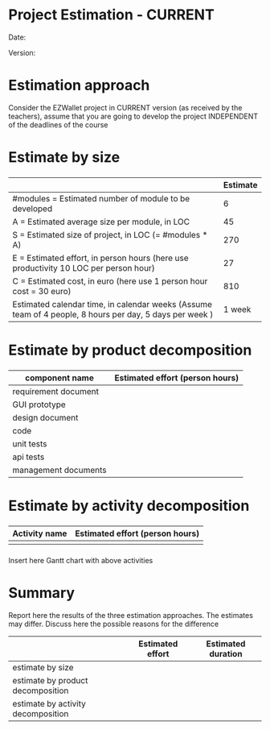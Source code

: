 # Project Estimation - CURRENT
Date:

Version:


# Estimation approach
Consider the EZWallet  project in CURRENT version (as received by the teachers), assume that you are going to develop the project INDEPENDENT of the deadlines of the course
# Estimate by size
### 
|             | Estimate                        |            
| ----------- | ------------------------------- |  
| #modules =  Estimated number of module to be developed   | 6 |                      
|  A = Estimated average size per module, in LOC       |    45 |                        
| S = Estimated size of project, in LOC (= #modules * A) | 270 |
| E = Estimated effort, in person hours (here use productivity 10 LOC per person hour)  |      27      |  
| C = Estimated cost, in euro (here use 1 person hour cost = 30 euro)| 810    |
| Estimated calendar time, in calendar weeks (Assume team of 4 people, 8 hours per day, 5 days per week ) |  1 week | 
               

# Estimate by product decomposition
### 
|         component name    | Estimated effort (person hours)   |             
| ----------- | ------------------------------- | 
|requirement document    | |
| GUI prototype ||
|design document ||
|code ||
| unit tests ||
| api tests ||
| management documents  ||



# Estimate by activity decomposition
### 
|         Activity name    | Estimated effort (person hours)   |             
| ----------- | ------------------------------- | 
| | |
###
Insert here Gantt chart with above activities

# Summary

Report here the results of the three estimation approaches. The  estimates may differ. Discuss here the possible reasons for the difference

|             | Estimated effort                        |   Estimated duration |          
| ----------- | ------------------------------- | ---------------|
| estimate by size ||
| estimate by product decomposition ||
| estimate by activity decomposition ||





